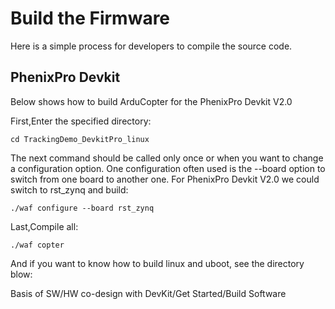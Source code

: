 # Build the Firmware

Here is a simple process for developers to compile the source code.

## PhenixPro Devkit

Below shows how to build ArduCopter for the PhenixPro Devkit V2.0

First,Enter the specified directory:

```text
cd TrackingDemo_DevkitPro_linux
```

The next command should be called only once or when you want to change a configuration option. One configuration often used is the --board option to switch from one board to another one. For PhenixPro Devkit V2.0 we could switch to rst\_zynq and build:

```text
./waf configure --board rst_zynq
```

Last,Compile all:

```text
./waf copter
```

And if you want to know how to build linux and uboot, see the directory blow:

Basis of SW/HW co-design with DevKit/Get Started/Build Software

